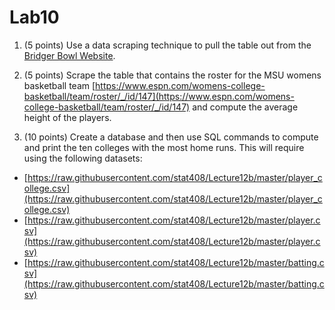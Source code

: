 # Lab10

1. (5 points)
Use a data scraping technique to pull the table out from the [Bridger Bowl Website](https://bridgerbowl.com/mountain-and-town).

2. (5 points)
Scrape the table that contains the roster for the MSU womens basketball team [https://www.espn.com/womens-college-basketball/team/roster/_/id/147](https://www.espn.com/womens-college-basketball/team/roster/_/id/147) and compute the average height of the players.

3. (10 points)
Create a database and then use SQL commands to compute and print the ten colleges with the most home runs. This will require using the following datasets:

- [https://raw.githubusercontent.com/stat408/Lecture12b/master/player_college.csv](https://raw.githubusercontent.com/stat408/Lecture12b/master/player_college.csv)
- [https://raw.githubusercontent.com/stat408/Lecture12b/master/player.csv](https://raw.githubusercontent.com/stat408/Lecture12b/master/player.csv)
- [https://raw.githubusercontent.com/stat408/Lecture12b/master/batting.csv](https://raw.githubusercontent.com/stat408/Lecture12b/master/batting.csv)

